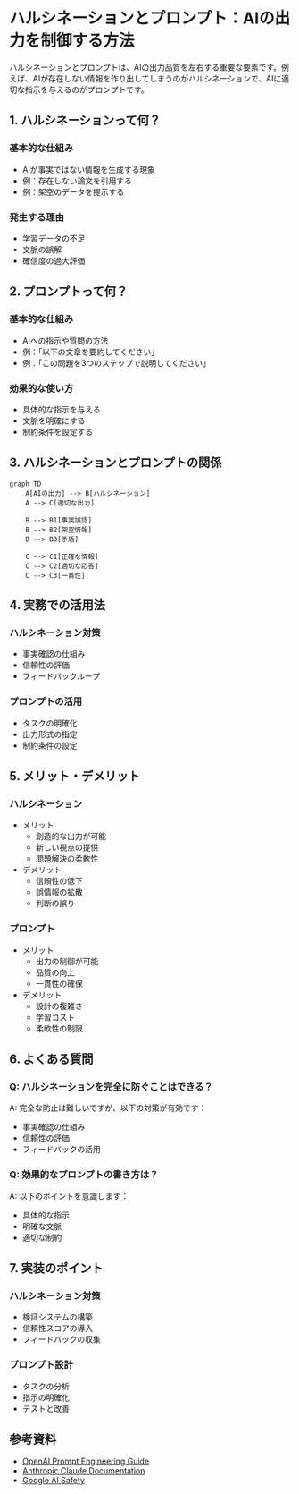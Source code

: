 # ハルシネーションとプロンプト：AIの出力を制御する方法

ハルシネーションとプロンプトは、AIの出力品質を左右する重要な要素です。例えば、AIが存在しない情報を作り出してしまうのがハルシネーションで、AIに適切な指示を与えるのがプロンプトです。

## 1. ハルシネーションって何？

### 基本的な仕組み
- AIが事実ではない情報を生成する現象
- 例：存在しない論文を引用する
- 例：架空のデータを提示する

### 発生する理由
- 学習データの不足
- 文脈の誤解
- 確信度の過大評価

## 2. プロンプトって何？

### 基本的な仕組み
- AIへの指示や質問の方法
- 例：「以下の文章を要約してください」
- 例：「この問題を3つのステップで説明してください」

### 効果的な使い方
- 具体的な指示を与える
- 文脈を明確にする
- 制約条件を設定する

## 3. ハルシネーションとプロンプトの関係

```mermaid
graph TD
    A[AIの出力] --> B[ハルシネーション]
    A --> C[適切な出力]
    
    B --> B1[事実誤認]
    B --> B2[架空情報]
    B --> B3[矛盾]
    
    C --> C1[正確な情報]
    C --> C2[適切な応答]
    C --> C3[一貫性]
```

## 4. 実務での活用法

### ハルシネーション対策
- 事実確認の仕組み
- 信頼性の評価
- フィードバックループ

### プロンプトの活用
- タスクの明確化
- 出力形式の指定
- 制約条件の設定

## 5. メリット・デメリット

### ハルシネーション
- メリット
  - 創造的な出力が可能
  - 新しい視点の提供
  - 問題解決の柔軟性
- デメリット
  - 信頼性の低下
  - 誤情報の拡散
  - 判断の誤り

### プロンプト
- メリット
  - 出力の制御が可能
  - 品質の向上
  - 一貫性の確保
- デメリット
  - 設計の複雑さ
  - 学習コスト
  - 柔軟性の制限

## 6. よくある質問

### Q: ハルシネーションを完全に防ぐことはできる？
A: 完全な防止は難しいですが、以下の対策が有効です：
- 事実確認の仕組み
- 信頼性の評価
- フィードバックの活用

### Q: 効果的なプロンプトの書き方は？
A: 以下のポイントを意識します：
- 具体的な指示
- 明確な文脈
- 適切な制約

## 7. 実装のポイント

### ハルシネーション対策
- 検証システムの構築
- 信頼性スコアの導入
- フィードバックの収集

### プロンプト設計
- タスクの分析
- 指示の明確化
- テストと改善

## 参考資料

- [OpenAI Prompt Engineering Guide](https://platform.openai.com/docs/guides/prompt-engineering)
- [Anthropic Claude Documentation](https://docs.anthropic.com/claude/docs)
- [Google AI Safety](https://ai.google/responsibility/safety/) 
